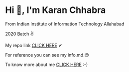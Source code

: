 # Hi 👋, I'm Karan Chhabra

From Indian Institute of Information Technology Allahabad

2020 Batch ✌

My repo link [CLICK HERE](https://github.com/karankc23/GO_GIT_first.git) ✔

For reference you can see my info.md.😊 

To know more about me
[CLICK HERE](https://github.com/karankc23) :-)
